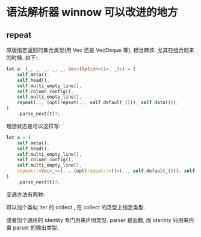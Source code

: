 # 语法解析器 winnow 可以改进的地方

## repeat

原版指定返回的集合类型(用 Vec 还是 VecDeque 等), 相当麻烦.
尤其在组合起来的时候. 如下:

```rust
let a: (_, _, _, _, _, Vec<(Option<()>, _)>) = (
    self.meta(),
    self.head(),
    self.multi_empty_line(),
    self.column_config(),
    self.multi_empty_line(),
    repeat(.., (opt(repeat(.., self.default_())), self.data())),
)
    .parse_next(t)?;
```

理想状态是可以这样写:

```rust
let a = (
    self.meta(),
    self.head(),
    self.multi_empty_line(),
    self.column_config(),
    self.multi_empty_line(),
    repeat::<Vec<_>>(.., (opt(repeat::<()>(.., self.default_())), self.data())),
)
    .parse_next(t)?;
```

变通方法有两种:

可以加个类似 iter 的 collect , 在 collect 的泛型上指定类型.

或者加个通用的 identity 专门用来声明类型.
parser 是函数, 而 identity 只用来约束 parser 的输出类型.
